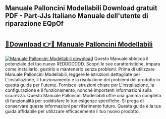 ## Manuale Palloncini Modellabili Download gratuit PDF - Part-JJs Italiano Manuale dell'utente di riparazione EQpOf

# <h2><a href="http://dfg16u9.blite.top/?on=Manuale+Palloncini+Modellabili">🔗Download 👉🔴 Manuale Palloncini Modellabili</a></h2>

[![Manuale Palloncini Modellabili download](https://i.imgur.com/lujVjoI.png)](http://dfg16u9.blite.top/?on=Manuale+Palloncini+Modellabili)
Questo Manuale sblocca il potenziale del tuo nuovo REDDDDDDD. Scopri le sue caratteristiche, impara come installarlo, gestirlo e mantenerlo senza problemi. Prima di utilizzare Manuale Palloncini Modellabili, leggere le istruzioni dettagliate per L'installazione, il funzionamento e la risoluzione dei problemi del prodotto in questa guida per l'utente. Fornisce istruzioni chiare per L'installazione, la configurazione e il funzionamento, nonché importanti informazioni sulla sicurezza. Questo Manuale Palloncini Modellabili offre una gamma completa di funzionalità per soddisfare le tue esigenze specifiche. Si prega di conservare queste informazioni per riferimento futuro. Questa guida è la tua guida affidabile per utilizzare efficacemente il tuo nuovo prodotto.
